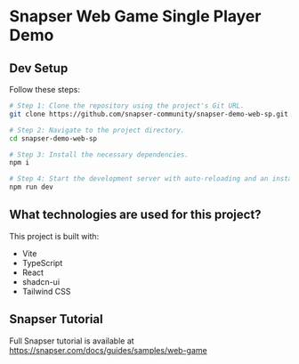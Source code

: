 # Snapser Web Game Single Player Demo

## Dev Setup
Follow these steps:

```sh
# Step 1: Clone the repository using the project's Git URL.
git clone https://github.com/snapser-community/snapser-demo-web-sp.git

# Step 2: Navigate to the project directory.
cd snapser-demo-web-sp

# Step 3: Install the necessary dependencies.
npm i

# Step 4: Start the development server with auto-reloading and an instant preview.
npm run dev
```

## What technologies are used for this project?

This project is built with:

- Vite
- TypeScript
- React
- shadcn-ui
- Tailwind CSS

## Snapser Tutorial
Full Snapser tutorial is available at https://snapser.com/docs/guides/samples/web-game
